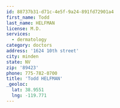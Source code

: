 ```yaml
---
id: 88737b31-d71c-4e5f-9a24-891fd72901a4
first_name: Todd
last_name: HELFMAN
license: M.D.
services:
  - dermatology
category: doctors
address: '1624 10th street'
city: minden
state: NV
zip: '89423'
phone: 775-782-0700
title: 'Todd HELFMAN'
_geoloc:
  lat: 38.9551
  lng: -119.771
---
```


